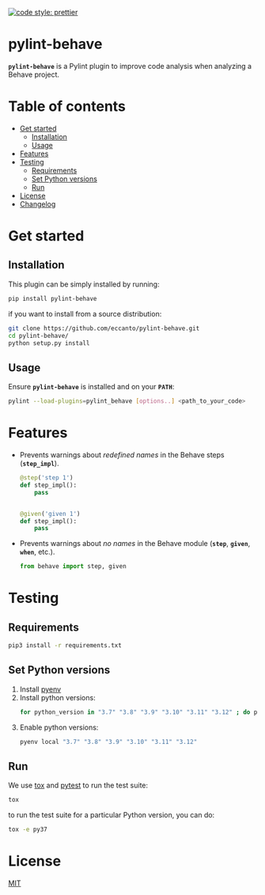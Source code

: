 [![code style: prettier](https://img.shields.io/badge/code_style-prettier-ff69b4.svg?style=flat-square)](https://github.com/prettier/prettier)

# pylint-behave

**`pylint-behave`** is a Pylint plugin to improve code analysis when analyzing a Behave project.

# Table of contents

* [Get started](#get-started)
  * [Installation](#installation)
  * [Usage](#usage)
* [Features](#features)
* [Testing](#testing)
  * [Requirements](#requirements)
  * [Set Python versions](#set-python-versions)
  * [Run](#run)
* [License](#license)
* [Changelog](#changelog)

# Get started

## Installation

This plugin can be simply installed by running:

```bash
pip install pylint-behave
```

if you want to install from a source distribution:

```bash
git clone https://github.com/eccanto/pylint-behave.git
cd pylint-behave/
python setup.py install
```

## Usage

Ensure **`pylint-behave`** is installed and on your **`PATH`**:

```bash
pylint --load-plugins=pylint_behave [options..] <path_to_your_code>
```

# Features

- Prevents warnings about *redefined names* in the Behave steps (**`step_impl`**).
    ```python
    @step('step 1')
    def step_impl():
        pass


    @given('given 1')
    def step_impl():
        pass

    ```

- Prevents warnings about *no names* in the Behave module (**`step`**, **`given`**, **`when`**, etc.).
    ```python
    from behave import step, given
    ```

# Testing

## Requirements

```bash
pip3 install -r requirements.txt
```

## Set Python versions

1. Install [pyenv](https://github.com/pyenv/pyenv)
2. Install python versions:
    ```bash
    for python_version in "3.7" "3.8" "3.9" "3.10" "3.11" "3.12" ; do pyenv install ${python_version}; done
    ```
3. Enable python versions:
    ```bash
    pyenv local "3.7" "3.8" "3.9" "3.10" "3.11" "3.12"
    ```

## Run

We use [tox](https://tox.wiki/en/latest/) and [pytest](https://docs.pytest.org/en/6.2.x) to run the
test suite:

```bash
tox
```

to run the test suite for a particular Python version, you can do:


```bash
tox -e py37
```

# License

[MIT](./LICENSE)
